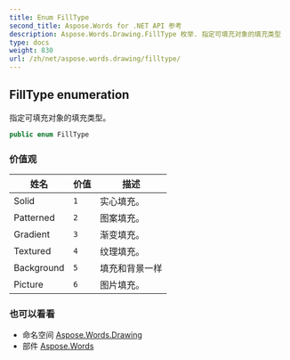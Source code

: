 ```yaml
---
title: Enum FillType
second_title: Aspose.Words for .NET API 参考
description: Aspose.Words.Drawing.FillType 枚举. 指定可填充对象的填充类型
type: docs
weight: 830
url: /zh/net/aspose.words.drawing/filltype/
---
```

## FillType enumeration

指定可填充对象的填充类型。

```csharp
public enum FillType
```

### 价值观

| 姓名 | 价值 | 描述 |
| --- | --- | --- |
| Solid | `1` | 实心填充。 |
| Patterned | `2` | 图案填充。 |
| Gradient | `3` | 渐变填充。 |
| Textured | `4` | 纹理填充。 |
| Background | `5` | 填充和背景一样 |
| Picture | `6` | 图片填充。 |

### 也可以看看

* 命名空间 [Aspose.Words.Drawing](../../aspose.words.drawing/)
* 部件 [Aspose.Words](../../)


